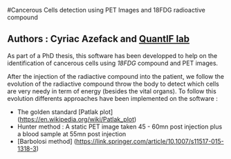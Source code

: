 
#Cancerous Cells detection using PET Images and 18FDG radioactive compound 
## Authors : Cyriac Azefack and [QuantIF lab](http://www.litislab.fr/equipe/quantif/)


As part of a PhD thesis, this software has been developped to help on the identification of cancerous cells using *18FDG* 
compound and PET images.

After the injection of the radiactive compound into the patient, we follow the evolution of the radiactive compound throw the body to 
detect which cells are very needy in term of energy (besides the vital organs).
To follow this evolution differents approaches have been implemented on the software : 
- The golden standard [Patlak plot] (https://en.wikipedia.org/wiki/Patlak_plot)
- Hunter method : A static PET image taken 45 - 60mn post injection plus a blood sample at 55mn post injection
- [Barbolosi method] (https://link.springer.com/article/10.1007/s11517-015-1318-3)
